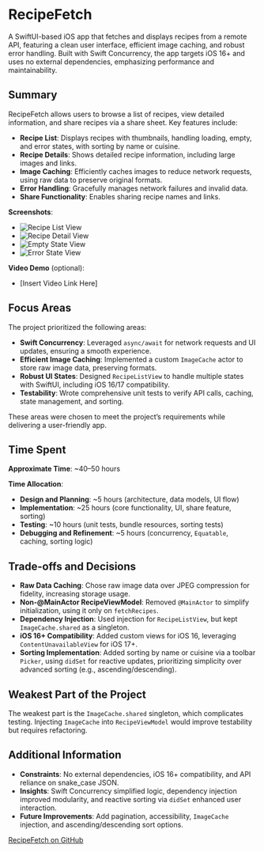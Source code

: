 # RecipeFetch

A SwiftUI-based iOS app that fetches and displays recipes from a remote API, featuring a clean user interface, efficient image caching, and robust error handling. Built with Swift Concurrency, the app targets iOS 16+ and uses no external dependencies, emphasizing performance and maintainability.

## Summary

RecipeFetch allows users to browse a list of recipes, view detailed information, and share recipes via a share sheet. Key features include:
- **Recipe List**: Displays recipes with thumbnails, handling loading, empty, and error states, with sorting by name or cuisine.
- **Recipe Details**: Shows detailed recipe information, including large images and links.
- **Image Caching**: Efficiently caches images to reduce network requests, using raw data to preserve original formats.
- **Error Handling**: Gracefully manages network failures and invalid data.
- **Share Functionality**: Enables sharing recipe names and links.

**Screenshots**:
- ![Recipe List View](screenshots/recipe_list.png)
- ![Recipe Detail View](screenshots/recipe_detail.png)
- ![Empty State View](screenshots/empty_state.png)
- ![Error State View](screenshots/error_state.png)

**Video Demo** (optional):
- [Insert Video Link Here]

## Focus Areas

The project prioritized the following areas:
- **Swift Concurrency**: Leveraged `async/await` for network requests and UI updates, ensuring a smooth experience.
- **Efficient Image Caching**: Implemented a custom `ImageCache` actor to store raw image data, preserving formats.
- **Robust UI States**: Designed `RecipeListView` to handle multiple states with SwiftUI, including iOS 16/17 compatibility.
- **Testability**: Wrote comprehensive unit tests to verify API calls, caching, state management, and sorting.

These areas were chosen to meet the project’s requirements while delivering a user-friendly app.

## Time Spent

**Approximate Time**: ~40–50 hours

**Time Allocation**:
- **Design and Planning**: ~5 hours (architecture, data models, UI flow)
- **Implementation**: ~25 hours (core functionality, UI, share feature, sorting)
- **Testing**: ~10 hours (unit tests, bundle resources, sorting tests)
- **Debugging and Refinement**: ~5 hours (concurrency, `Equatable`, caching, sorting logic)

## Trade-offs and Decisions

- **Raw Data Caching**: Chose raw image data over JPEG compression for fidelity, increasing storage usage.
- **Non-@MainActor RecipeViewModel**: Removed `@MainActor` to simplify initialization, using it only on `fetchRecipes`.
- **Dependency Injection**: Used injection for `RecipeListView`, but kept `ImageCache.shared` as a singleton.
- **iOS 16+ Compatibility**: Added custom views for iOS 16, leveraging `ContentUnavailableView` for iOS 17+.
- **Sorting Implementation**: Added sorting by name or cuisine via a toolbar `Picker`, using `didSet` for reactive updates, prioritizing simplicity over advanced sorting (e.g., ascending/descending).

## Weakest Part of the Project

The weakest part is the `ImageCache.shared` singleton, which complicates testing. Injecting `ImageCache` into `RecipeViewModel` would improve testability but requires refactoring.

## Additional Information

- **Constraints**: No external dependencies, iOS 16+ compatibility, and API reliance on snake_case JSON.
- **Insights**: Swift Concurrency simplified logic, dependency injection improved modularity, and reactive sorting via `didSet` enhanced user interaction.
- **Future Improvements**: Add pagination, accessibility, `ImageCache` injection, and ascending/descending sort options.

[RecipeFetch on GitHub](https://github.com/yourusername/RecipeFetch)
